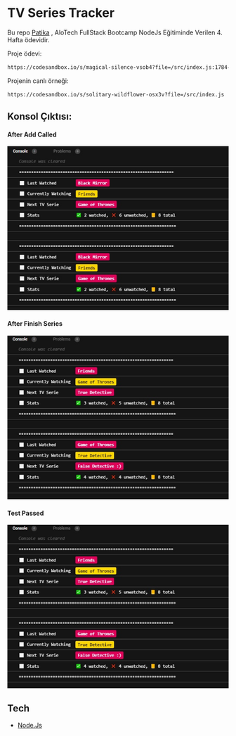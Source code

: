 # TV Series Tracker

Bu repo [Patika](https://www.patika.dev) , AloTech FullStack Bootcamp NodeJs Eğitiminde Verilen 4. Hafta ödevidir.

Proje ödevi:

```sh
https://codesandbox.io/s/magical-silence-vsob4?file=/src/index.js:1784-2411
```

Projenin canlı örneği:

```sh
https://codesandbox.io/s/solitary-wildflower-osx3v?file=/src/index.js
```

## Konsol Çıktısı:
#### After Add Called
![img](./screenshots/after-add-called.jpg)

#### After Finish Series
![img](./screenshots/after-finish-series.jpg)

#### Test Passed
![img](./screenshots/after-finish-series.jpg)

## Tech

- [Node.Js](https://nodejs.org/en/)